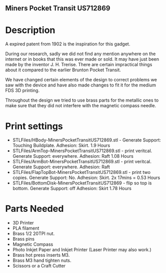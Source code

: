 ## Miners Pocket Transit US712869

# Description
A expired patent from 1902 is the inspiration for this gadget. 

During our research, sadly we did not find any mention anywhere on the internet or in books that this was ever made or sold. It may have just been made by the inventor J. H. Trerise. There are certain impractical things about it compared to the earlier Brunton Pocket Transit. 

We have changed certain elements of the design to correct problems we saw with the device and have also made changes to fit it for the medium FDS 3D printing.

Throughout the design we tried to use brass parts for the metallic ones to make sure that they did not interfere with the magnetic compass needle. 

# Print settings
* STLFiles/HBody-MinersPocketTransitUS712869.stl - Generate Support: Touching Buildplate. Adhesion: Skirt. 1.9 Hours
* STLFiles/ArmTop-MinersPocketTransitUS712869.stl - print veritcal. Generate Support: everywhere. Adhesion: Raft 1.08 Hours
* STLFiles/ArmBot-MinersPocketTransitUS712869.stl - print veritcal. Generate Support: everywhere. Adhesion: Raft
* STLFiles/FlapTopBot-MinersPocketTransitUS712869.stl - print two copies. Generate Support: No. Adhesion: Skirt.  2x 17mins = 0.53 Hours
* STLFiles/BottomDisk-MinersPocketTransitUS712869 - flip so top is bottom. Generate Support: off Adhesion: Skirt 1.78 Hours



# Parts Needed

* 3D Printer
* PLA filament
* Brass 1/2 20TPI nut.
* Brass pins
* Magnetic Compass
* Photo Inkjet Paper and Inkjet Printer (Laser Printer may also work.)
* Brass hot press inserts M3.
* Brass M3 hand tighten nuts.
* Scissors or a Craft Cutter



